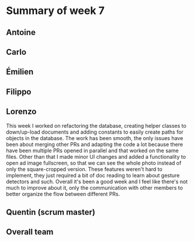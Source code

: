 # Summary of week 7

## Antoine

## Carlo

## Émilien

## Filippo

## Lorenzo
This week I worked on refactoring the database, creating helper classes to down/up-load documents and adding constants to easily create paths for objects in the database. The work has been smooth, the only issues have been about merging other PRs and adapting the code a lot because there have been multiple PRs opened in parallel and that worked on the same files.
Other than that I made minor UI changes and added a functionality to open ad image fullscreen, so that we can see the whole photo instead of only the square-cropped version. These features weren't hard to implement, they just required a bit of doc reading to learn about gesture detectors and such.
Overall it's been a good week and I feel like there's not much to improve about it, only the communication with other members to better organize the flow between different PRs.

## Quentin (scrum master)

## Overall team

